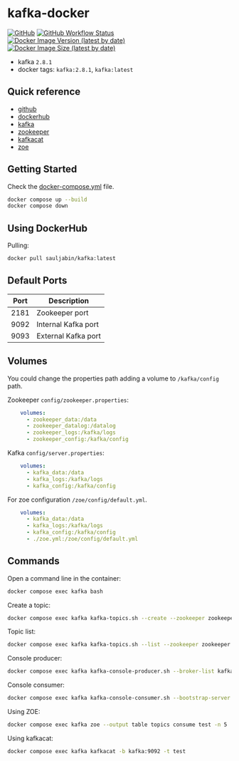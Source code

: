 # kafka-docker

<a href="https://github.com/sauljabin/kafka-docker/blob/main/LICENSE"><img alt="GitHub" src="https://img.shields.io/github/license/sauljabin/kafka-docker"></a>
<a href="https://github.com/sauljabin/kafka-docker/actions/workflows/main.yml"><img alt="GitHub Workflow Status" src="https://img.shields.io/github/workflow/status/sauljabin/kafka-docker/CI%20to%20Docker%20Hub"></a>
<a href="https://hub.docker.com/r/sauljabin/kafka"><img alt="Docker Image Version (latest by date)" src="https://img.shields.io/docker/v/sauljabin/kafka"></a>
<a href="https://hub.docker.com/r/sauljabin/kafka"><img alt="Docker Image Size (latest by date)" src="https://img.shields.io/docker/image-size/sauljabin/kafka"></a>

- kafka `2.8.1`
- docker tags: `kafka:2.8.1`, `kafka:latest`

## Quick reference

- [github](https://github.com/sauljabin/kafka-docker)
- [dockerhub](https://hub.docker.com/r/sauljabin/kafka)
- [kafka](https://kafka.apache.org)
- [zookeeper](https://zookeeper.apache.org)
- [kafkacat](https://github.com/edenhill/kafkacat)
- [zoe](https://github.com/adevinta/zoe)

## Getting Started

Check the [docker-compose.yml](docker-compose.yml) file.
```sh
docker compose up --build
docker compose down
```

## Using DockerHub

Pulling:
```sh
docker pull sauljabin/kafka:latest
```

## Default Ports

| Port | Description |
| - | - |
| 2181 | Zookeeper port |
| 9092 | Internal Kafka port |
| 9093 | External Kafka port |

## Volumes

You could change the properties path adding a volume to `/kafka/config` path.

Zookeeper `config/zookeeper.properties`:
```yaml
    volumes:
      - zookeeper_data:/data
      - zookeeper_datalog:/datalog
      - zookeeper_logs:/kafka/logs
      - zookeeper_config:/kafka/config
```

Kafka `config/server.properties`:
```yaml
    volumes:
      - kafka_data:/data
      - kafka_logs:/kafka/logs
      - kafka_config:/kafka/config
```

For zoe configuration `/zoe/config/default.yml`.
```yaml
    volumes:
      - kafka_data:/data
      - kafka_logs:/kafka/logs
      - kafka_config:/kafka/config
      - ./zoe.yml:/zoe/config/default.yml
```

## Commands

Open a command line in the container:
```sh
docker compose exec kafka bash
```

Create a topic:
```sh
docker compose exec kafka kafka-topics.sh --create --zookeeper zookeeper:2181 --replication-factor 1 --partitions 1 --topic test
```

Topic list:
```sh
docker compose exec kafka kafka-topics.sh --list --zookeeper zookeeper:2181
```

Console producer:
```sh
docker compose exec kafka kafka-console-producer.sh --broker-list kafka:9092 --topic test
```

Console consumer:
```sh
docker compose exec kafka kafka-console-consumer.sh --bootstrap-server kafka:9092 --topic test --from-beginning
```

Using ZOE:
```sh
docker compose exec kafka zoe --output table topics consume test -n 5
```

Using kafkacat:
```sh
docker compose exec kafka kafkacat -b kafka:9092 -t test
```
